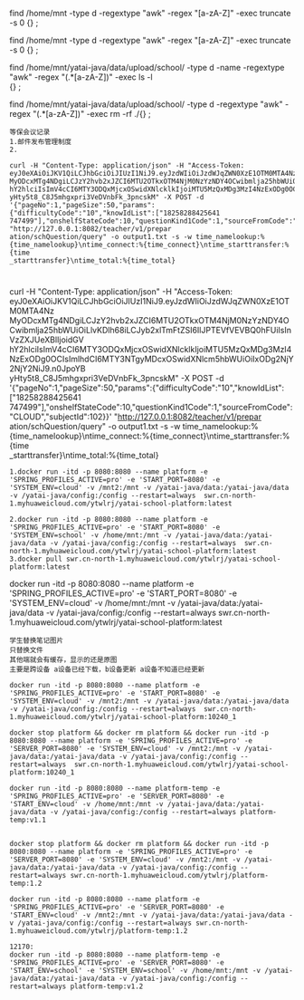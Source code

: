 find /home/mnt -type d -regextype "awk" -regex "[a-zA-Z]" -exec truncate -s 0 {} \;


find /home/mnt -type d -regextype "awk" -regex "[a-zA-Z]" -exec truncate -s 0 {} \;



find /home/mnt/yatai-java/data/upload/school/ -type d -name -regextype "awk" -regex "(.*[a-zA-Z])" -exec ls -l  
{} \;

find /home/mnt/yatai-java/data/upload/school/ -type d -regextype "awk" -regex "(.*[a-zA-Z])" -exec rm -rf ./{} \;



```
等保会议记录
1.邮件发布管理制度
2.

curl -H "Content-Type: application/json" -H "Access-Token: eyJ0eXAiOiJKV1QiLCJhbGciOiJIUzI1NiJ9.eyJzdWIiOiJzdWJqZWN0XzE1OTM0MTA4Nz  
MyODcxMTg4NDgiLCJzY2hvb2xJZCI6MTU2OTkxOTM4NjM0NzYzNDY4OCwibmlja25hbWUiOiLlvKDlh68iLCJyb2xlTmFtZSI6IlJPTEVfVEVBQ0hFUiIsInVzZXJUeXBlIjoidGV  
hY2hlciIsImV4cCI6MTY3ODQxMjcxOSwidXNlcklkIjoiMTU5MzQxMDg3MzI4NzExODg0OCIsImlhdCI6MTY3NTgyMDcxOSwidXNlcm5hbWUiOiIxODg2NjY2NjY2NiJ9.n0JpoYB  
yHty5t8_C8J5mhgxpri3VeDVnbFk_3pncskM" -X POST -d '{"pageNo":1,"pageSize":50,"params":{"difficultyCode":"10","knowIdList":["18258288425641  
747499"],"onshelfStateCode":10,"questionKind1Code":1,"sourceFromCode":"CLOUD","subjectId":102}}' "http://127.0.0.1:8082/teacher/v1/prepar  
ation/schQuestion/query" -o output1.txt -s -w time_namelookup:%{time_namelookup}\ntime_connect:%{time_connect}\ntime_starttransfer:%{time  
_starttransfer}\ntime_total:%{time_total}
```

# 

curl -H "Content-Type: application/json" -H "Access-Token: eyJ0eXAiOiJKV1QiLCJhbGciOiJIUzI1NiJ9.eyJzdWIiOiJzdWJqZWN0XzE1OTM0MTA4Nz  
MyODcxMTg4NDgiLCJzY2hvb2xJZCI6MTU2OTkxOTM4NjM0NzYzNDY4OCwibmlja25hbWUiOiLlvKDlh68iLCJyb2xlTmFtZSI6IlJPTEVfVEVBQ0hFUiIsInVzZXJUeXBlIjoidGV  
hY2hlciIsImV4cCI6MTY3ODQxMjcxOSwidXNlcklkIjoiMTU5MzQxMDg3MzI4NzExODg0OCIsImlhdCI6MTY3NTgyMDcxOSwidXNlcm5hbWUiOiIxODg2NjY2NjY2NiJ9.n0JpoYB  
yHty5t8_C8J5mhgxpri3VeDVnbFk_3pncskM" -X POST -d '{"pageNo":1,"pageSize":50,"params":{"difficultyCode":"10","knowIdList":["18258288425641  
747499"],"onshelfStateCode":10,"questionKind1Code":1,"sourceFromCode":"CLOUD","subjectId":102}}' "http://127.0.0.1:8082/teacher/v1/prepar  
ation/schQuestion/query" -o output1.txt -s -w time_namelookup:%{time_namelookup}\ntime_connect:%{time_connect}\ntime_starttransfer:%{time  
_starttransfer}\ntime_total:%{time_total}

```
1.docker run -itd -p 8080:8080 --name platform -e 'SPRING_PROFILES_ACTIVE=pro' -e 'START_PORT=8080' -e 'SYSTEM_ENV=cloud' -v /mnt2:/mnt -v /yatai-java/data:/yatai-java/data -v /yatai-java/config:/config --restart=always  swr.cn-north-1.myhuaweicloud.com/ytwlrj/yatai-school-platform:latest

2.docker run -itd -p 8080:8080 --name platform -e 'SPRING_PROFILES_ACTIVE=pro' -e 'START_PORT=8080' -e 'SYSTEM_ENV=school' -v /home/mnt:/mnt -v /yatai-java/data:/yatai-java/data -v /yatai-java/config:/config --restart=always  swr.cn-north-1.myhuaweicloud.com/ytwlrj/yatai-school-platform:latest
3.docker pull swr.cn-north-1.myhuaweicloud.com/ytwlrj/yatai-school-platform:latest
```
docker run -itd -p 8080:8080 --name platform -e 'SPRING_PROFILES_ACTIVE=pro' -e 'START_PORT=8080' -e 'SYSTEM_ENV=cloud' -v /home/mnt:/mnt -v /yatai-java/data:/yatai-java/data -v /yatai-java/config:/config --restart=always  swr.cn-north-1.myhuaweicloud.com/ytwlrj/yatai-school-platform:latest

```
学生替换笔记图片
只替换文件
其他端就会有缓存，显示的还是原图
主要是跨设备 a设备已经下载，b设备更新 a设备不知道已经更新
```


```
docker run -itd -p 8080:8080 --name platform -e 'SPRING_PROFILES_ACTIVE=pro' -e 'START_PORT=8080' -e 'SYSTEM_ENV=cloud' -v /mnt2:/mnt -v /yatai-java/data:/yatai-java/data -v /yatai-java/config:/config --restart=always  swr.cn-north-1.myhuaweicloud.com/ytwlrj/yatai-school-platform:10240_1

docker stop platform && docker rm platform && docker run -itd -p 8080:8080 --name platform -e 'SPRING_PROFILES_ACTIVE=pro' -e 'SERVER_PORT=8080' -e 'SYSTEM_ENV=cloud' -v /mnt2:/mnt -v /yatai-java/data:/yatai-java/data -v /yatai-java/config:/config --restart=always  swr.cn-north-1.myhuaweicloud.com/ytwlrj/yatai-school-platform:10240_1

docker run -itd -p 8080:8080 --name platform-temp -e 'SPRING_PROFILES_ACTIVE=pro' -e 'SERVER_PORT=8080' -e 'START_ENV=cloud' -v /home/mnt:/mnt -v /yatai-java/data:/yatai-java/data -v /yatai-java/config:/config --restart=always platform-temp:v1.1


docker stop platform && docker rm platform && docker run -itd -p 8080:8080 --name platform -e 'SPRING_PROFILES_ACTIVE=pro' -e 'SERVER_PORT=8080' -e 'SYSTEM_ENV=cloud' -v /mnt2:/mnt -v /yatai-java/data:/yatai-java/data -v /yatai-java/config:/config --restart=always swr.cn-north-1.myhuaweicloud.com/ytwlrj/platform-temp:1.2
```

```
docker run -itd -p 8080:8080 --name platform -e 'SPRING_PROFILES_ACTIVE=pro' -e 'SERVER_PORT=8080' -e 'START_ENV=cloud' -v /mnt2:/mnt -v /yatai-java/data:/yatai-java/data -v /yatai-java/config:/config --restart=always swr.cn-north-1.myhuaweicloud.com/ytwlrj/platform-temp:1.2
```


```
12170:
docker run -itd -p 8080:8080 --name platform-temp -e 'SPRING_PROFILES_ACTIVE=pro' -e 'SERVER_PORT=8080' -e 'START_ENV=school' -e 'SYSTEM_ENV=school' -v /home/mnt:/mnt -v /yatai-java/data:/yatai-java/data -v /yatai-java/config:/config --restart=always platform-temp:v1.2

```
<!--stackedit_data:
eyJoaXN0b3J5IjpbMjA1NDc2MTU3NCwxNDI5NjE4NzAzLC0xND
cwMTUxMDA0LDEzMTgwMjg2NjQsLTE3NTc4NzAyNzUsMTU2NDEz
NTI1NywyMDQ3NTk1MDA0LDE3NTkyNTQ4MTYsMTk4Mjg5NjEyNC
wtMTg0MTAxMzQ5MiwtMTk0MDQzNDAzNCwtNjU3NTk2MTA0LDIx
MDAyNjg2MzgsNzIzOTEwMjc3LC0yMTEyMDM2MjU3LC0xNzQyMz
QwNTQ0LC01MzkyMzE5MDEsMjEzMjk4MzU5NSwxMTY5ODY0ODAw
LDE2MjA0MzIzOTBdfQ==
-->